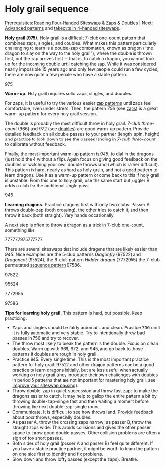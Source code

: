 # Holy grail sequence

Prerequisites: [Reading Four-Handed Siteswaps]() & [Zaps]() & [Doubles]() | Next: [Advanced patterns]() and [takeouts in 4-handed siteswaps]().

**Holy grail (975).** Holy grail is a difficult 7-club one-count pattern that combines zaps, singles, and doubles. What makes this pattern particularly challenging to learn is a double-zap combination, known as dragon ("the dragon to slay on the way to the holy grail"), where the double is thrown first, but the zap arrives first -- that is, to catch a dragon, you cannot look up for the incoming double until catching the zap. While it was considered nearly impossible 15 years ago and only few people could run a few cycles, there are now quite a few people who have a stable pattern.

<siteswap>975</siteswap>

**Warm-up.** Holy grail requires solid zaps, singles, and doubles. 

For zaps, it is useful to try the various easier [zap patterns]() until zaps feel comfortable, even under stress. Then, the pattern *756* (see [zaps]()) is a great warm-up pattern for every holy grail session.

The double is probably the most difficult throw in holy grail. *7-club three-count* (966) and *972* (see [doubles]()) are good warm-up pattern. Provide detailed feedback on all double passes to your partner (length, spin, height) and practice to look down to see the passes landing in *7-club three-count* to calibrate without feedback.

Finally, the most important warm-up pattern is *945*, to dial in the dragons (just hold the 4 without a flip). Again focus on giving good feedback on the doubles or watching your own double throws land (which is rather difficult). This pattern is hard, nearly as hard as holy grain, and not a good pattern to learn dragons. Use it as a warm-up pattern or come back to this if holy grail is unstable. From this one to holy grail, use the same start but juggler B adds a club for the additional single pass.

<siteswap>945</siteswap>

**Learning dragons.** Practice dragons first with only two clubs: Passer A throws double-zap (both crossing), the other tries to catch it, and then throw it back (both straight). Vary hands occasionally. 

A next step is often to throw a dragon as a trick in 7-club one-count, something like:

<siteswap style='{"iterations": 1}'>777777975777777</siteswap>

There are several siteswaps that include dragons that are likely easier than *945*. Nice examples are the 5-club patterns *Dragonfly* (97522) and *Dragoncat* (95524), the 6-club pattern *Hidden dragon* (7772955)  the 7-club permutated [sequence pattern]() 97586. 

<siteswap>97522</siteswap>

<siteswap>95524</siteswap>

<siteswap>7772955</siteswap>

<siteswap>97586</siteswap>

**Tips for learning holy grail.** This pattern is hard, but possible. Keep practicing.

* Zaps and singles should be fairly automatic and clean. Practice 756 until it is fully automatic and very stable. Try to intentionally throw bad passes in 756 and try to recover. 
* The throw most likely to break the pattern is the double. Focus on clean doubles. Warm up with 966, 972, and 945, and go back to those patterns if doubles are rough in holy grail.
* Practice 945. Every single time. This is the most important practice pattern for holy grail. 97522 and other dragon patterns can be a good practice to learn dragons initially, but are less useful when actually working on holy grail (they introduce their own challenges with doubles in period 5 patterns that are not important for mastering holy grail, see [Improve your siteswap passing]()).
* Throw double-zap in quick succession and throw fast zaps to make the dragons easier to catch. It may help to gallop the entire pattern a bit by throwing double-zap-single fast and then waiting a moment before throwing the next double-zap-single round.
* Communicate. It is difficult to see how throws land. Provide feedback about poor throws, especially doubles.
* As passer A, throw the crossing zaps narrow; as passer B, throw the straight zaps wide. This avoids collisions and gives the other passer space to throw good double passes. Other collision problems are often a sign of too short passes.
* Both sides of holy grail (passer A and passer B) feel quite different. If you have a stable practice partner, it might be worth to learn the pattern on one side first to identify and fix problems. 
* Slow down and throw lofty passes (except the zaps). Breathe.

